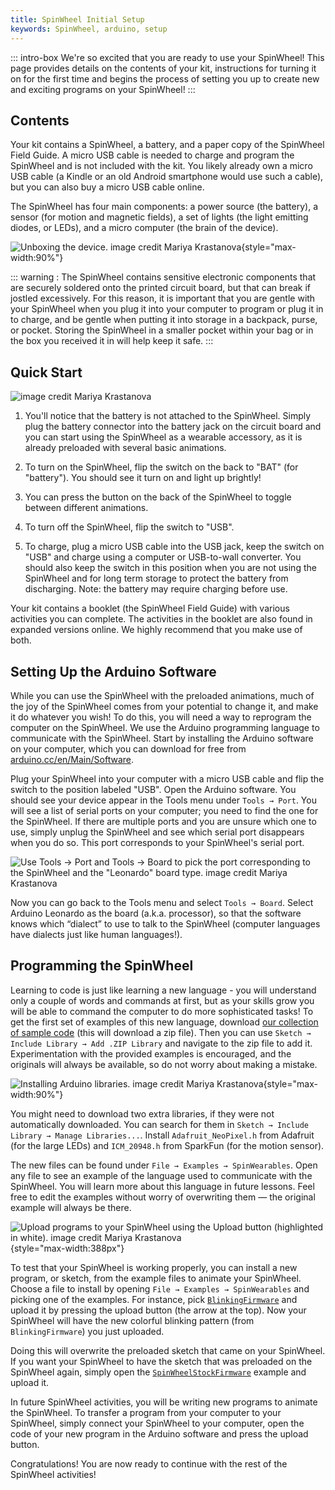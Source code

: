 ```yaml
---
title: SpinWheel Initial Setup
keywords: SpinWheel, arduino, setup
---
```


::: intro-box
We're so excited that you are ready to use your SpinWheel! This page provides details on
the contents of your kit, instructions for turning it on for the first time and begins the
process of setting you up to create new and exciting programs on your SpinWheel!
:::

## Contents

Your kit contains a SpinWheel, a battery, and a paper copy of the SpinWheel Field Guide. A micro USB cable is needed to charge and program the SpinWheel and is not included with the kit. You likely already own a micro USB cable (a Kindle or an old Android smartphone would use such a cable), but you can also buy a micro USB cable online.

The SpinWheel has four main components: a power source (the battery), a sensor (for motion and magnetic fields), a set of lights (the light emitting diodes, or LEDs), and a micro computer (the brain of the device).

![Unboxing the device. <a class="imagecredit" href="https://monochra.com/">image credit Mariya Krastanova</a>](/images/quickstart/unboxing.small.png "Unboxing the device."){style="max-width:90%"}

::: warning :
The SpinWheel contains sensitive electronic components that are securely soldered onto the printed circuit board, but that can break if jostled excessively. For this reason, it is important that you are gentle with your SpinWheel when you plug it into your computer to program or plug it in to charge, and be gentle when putting it into storage in a backpack, purse, or pocket. Storing the SpinWheel in a smaller pocket within your bag or in the box you received it in will help keep it safe. 
:::


## Quick Start

![<a class="imagecredit" href="https://monochra.com/">image credit Mariya Krastanova</a>](/images/quickstart/arduino_library_setup.small.png "Arduino setup.")

1. You'll notice that the battery is not attached to the SpinWheel. Simply plug the battery connector into the battery jack on the circuit board and you can start using the SpinWheel as a wearable accessory, as it is already preloaded with several basic animations. 

2. To turn on the SpinWheel, flip the switch on the back to "BAT" (for "battery"). You should see it turn on and light up brightly! 

3. You can press the button on the back of the SpinWheel to toggle between different animations. 

4. To turn off the SpinWheel, flip the switch to "USB".

5. To charge, plug a micro USB cable into the USB jack, keep the switch on "USB" and charge using a computer or USB-to-wall converter. You should also keep the switch in this position when you are not using the SpinWheel and for long term storage to protect the battery from discharging. Note: the battery may require charging before use.

Your kit contains a booklet (the SpinWheel Field Guide) with various activities you can complete. The activities in the booklet are also found in expanded versions online. We highly recommend that you make use of both. 

## Setting Up the Arduino Software

While you can use the SpinWheel with the preloaded animations, much of the joy of the SpinWheel comes from your potential to change it, and make it do whatever you wish! To do this, you will need a way to reprogram the computer on the SpinWheel. We use the Arduino programming language to communicate with the SpinWheel. Start by installing the Arduino software on your computer, which you can download for free from [arduino.cc/en/Main/Software](https://arduino.cc/en/Main/Software).

Plug your SpinWheel into your computer with a micro USB cable and flip the switch to the position labeled "USB". Open the Arduino software. You should see your device appear in the Tools menu under `Tools → Port`. You will see a list of serial ports on your computer; you need to find the one for the SpinWheel. If there are multiple ports and you are unsure which one to use, simply unplug the SpinWheel and see which serial port disappears when you do so. This port corresponds to your SpinWheel's serial port.

![Use `Tools → Port` and `Tools → Board` to pick the port corresponding to the SpinWheel and the "Leonardo" board type. <a class="imagecredit" href="https://monochra.com/">image credit Mariya Krastanova</a>](/images/quickstart/port_and_board_screenshot.png "Use `Tools→ Port` and `Tools→ Board` to change the settings on the Arduino software.")

Now you can go back to the Tools menu and select `Tools → Board`. Select Arduino Leonardo as the board (a.k.a. processor), so that the software knows which “dialect” to use to talk to the SpinWheel (computer languages have dialects just like human languages!).

## Programming the SpinWheel

Learning to code is just like learning a new language - you will understand only a couple of words and commands at first, but as your skills grow you will be able to command the computer to do more sophisticated tasks! To get the first set of examples of this new language, download [our collection of sample code](/software/SpinWearablesFirmware.zip) (this will download a zip file). Then you can use `Sketch → Include Library → Add .ZIP Library` and navigate to the zip file to add it. Experimentation with the provided examples is encouraged, and the originals will always be available, so do not worry about making a mistake.

![Installing Arduino libraries. <a class="imagecredit" href="https://monochra.com/">image credit Mariya Krastanova</a>](/images/quickstart/adding_libraries_screenshot.png "Installing Arduino libraries."){style="max-width:90%"}

You might need to download two extra libraries, if they were not automatically downloaded. You can search for them in `Sketch → Include Library → Manage Libraries...`. Install `Adafruit_NeoPixel.h` from Adafruit (for the large LEDs) and `ICM_20948.h` from SparkFun (for the motion sensor).


The new files can be found under `File → Examples → SpinWearables`. Open any file to see an example of the language used to communicate with the SpinWheel. You will learn more about this language in future lessons.
Feel free to edit the examples without worry of overwriting them — the original example will always be there.

![Upload programs to your SpinWheel using the `Upload` button (highlighted in white). <a class="imagecredit" href="https://monochra.com/">image credit Mariya Krastanova</a>](/images/quickstart/upload_button_screenshot.png "Upload programs to your SpinWheel using the `Upload` button (highlighted in white)."){style="max-width:388px"}

To test that your SpinWheel is working properly, you can install a new program, or sketch, from the example files to animate your SpinWheel. Choose a file to install by opening `File → Examples → SpinWearables` and picking one of the examples. For instance, pick [`BlinkingFirmware`](/codedoc/examples/BlinkingFirmware) and upload it by pressing the upload button (the arrow at the top). Now your SpinWheel will have the new colorful blinking pattern (from `BlinkingFirmware`) you just uploaded. 

Doing this will overwrite the preloaded sketch that came on your SpinWheel. If you want your SpinWheel to have the sketch that was preloaded on the SpinWheel again, simply open the [`SpinWheelStockFirmware`](/codedoc/examples/SpinWheelStockFirmware) example and upload it.

In future SpinWheel activities, you will be writing new programs to animate the SpinWheel. To transfer a program from your computer to your SpinWheel, simply connect your SpinWheel to your computer, open the code of your new program in the Arduino software and press the upload button. 
 
Congratulations! You are now ready to continue with the rest of the SpinWheel activities!
